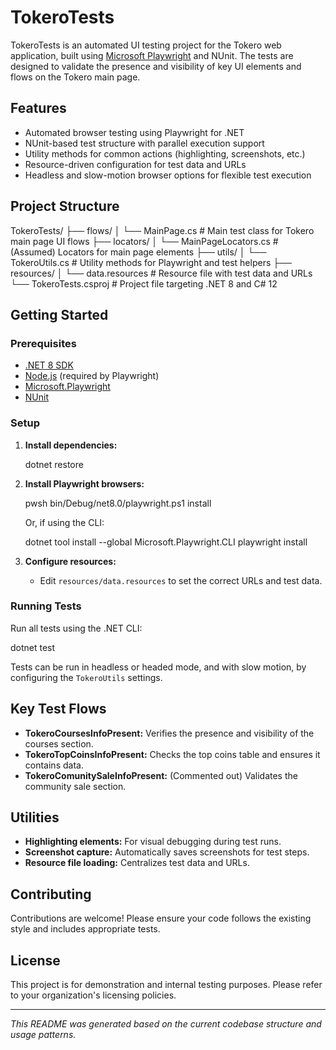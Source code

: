 # TokeroTests

TokeroTests is an automated UI testing project for the Tokero web application, built using [Microsoft Playwright](https://playwright.dev/dotnet/) and NUnit. The tests are designed to validate the presence and visibility of key UI elements and flows on the Tokero main page.

## Features

- Automated browser testing using Playwright for .NET
- NUnit-based test structure with parallel execution support
- Utility methods for common actions (highlighting, screenshots, etc.)
- Resource-driven configuration for test data and URLs
- Headless and slow-motion browser options for flexible test execution

## Project Structure

TokeroTests/ ├── flows/ │   └── MainPage.cs         # Main test class for Tokero main page UI flows ├── locators/ │   └── MainPageLocators.cs # (Assumed) Locators for main page elements ├── utils/ │   └── TokeroUtils.cs      # Utility methods for Playwright and test helpers ├── resources/ │   └── data.resources      # Resource file with test data and URLs └── TokeroTests.csproj      # Project file targeting .NET 8 and C# 12


## Getting Started

### Prerequisites

- [.NET 8 SDK](https://dotnet.microsoft.com/download/dotnet/8.0)
- [Node.js](https://nodejs.org/) (required by Playwright)
- [Microsoft.Playwright](https://www.nuget.org/packages/Microsoft.Playwright)
- [NUnit](https://nunit.org/)

### Setup

1. **Install dependencies:**

   dotnet restore
   
2. **Install Playwright browsers:**

   pwsh bin/Debug/net8.0/playwright.ps1 install
   
   Or, if using the CLI:

   dotnet tool install --global Microsoft.Playwright.CLI playwright install
   
3. **Configure resources:**

   - Edit `resources/data.resources` to set the correct URLs and test data.

### Running Tests

Run all tests using the .NET CLI:

dotnet test

Tests can be run in headless or headed mode, and with slow motion, by configuring the `TokeroUtils` settings.

## Key Test Flows

- **TokeroCoursesInfoPresent:** Verifies the presence and visibility of the courses section.
- **TokeroTopCoinsInfoPresent:** Checks the top coins table and ensures it contains data.
- **TokeroComunitySaleInfoPresent:** (Commented out) Validates the community sale section.

## Utilities

- **Highlighting elements:** For visual debugging during test runs.
- **Screenshot capture:** Automatically saves screenshots for test steps.
- **Resource file loading:** Centralizes test data and URLs.

## Contributing

Contributions are welcome! Please ensure your code follows the existing style and includes appropriate tests.

## License

This project is for demonstration and internal testing purposes. Please refer to your organization's licensing policies.

---

*This README was generated based on the current codebase structure and usage patterns.*

